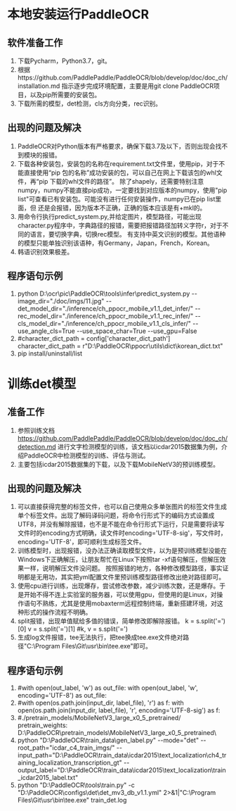 # 本地安装运行PaddleOCR
## 软件准备工作
1. 下载Pycharm，Python3.7，git。
2. 根据https://github.com/PaddlePaddle/PaddleOCR/blob/develop/doc/doc_ch/installation.md 指示逐步完成环境配置，主要是用git clone PaddleOCR项目，以及pip所需要的安装包。
3. 下载所需的模型，det检测，cls方向分类，rec识别。
## 出现的问题及解决
1. PaddleOCR对Python版本有严格要求，确保下载3.7及以下，否则出现会找不到模块的报错。
2. 下载各种安装包，安装包的名称在requirement.txt文件里，使用pip，对于不能直接使用“pip 包的名称”成功安装的包，可以自己在网上下载该包的whl文件，再“pip 下载的whl文件的路径”。
   除了shapely，还需要特别注意numpy，numpy不能直接pip成功，一定要找到对应版本的numpy，使用"pip list"可查看已有安装包。可能没有进行任何安装操作，numpy已在pip list里面，但
   还是会报错，因为版本不正确，正确的版本应该是有+mkl的。
3. 用命令行执行predict_system.py,并给定图片，模型路径，可能出现character.py程序中，字典路径的报错，需要把报错路径加转义字符r，对于不同的语言，要切换字典，切换rec模型。
   有支持中英文识别的模型。其他语种的模型只能单独识别该语种，有Germany，Japan，French，Korean。
4. 韩语识别效果极差。
## 程序语句示例
1. python D:\ocr\pic\PaddleOCR\tools\infer\predict_system.py --image_dir="./doc/imgs/11.jpg" --det_model_dir="./inference/ch_ppocr_mobile_v1.1_det_infer/"  --rec_model_dir="./inference/ch_ppocr_mobile_v1.1_rec_infer/" --cls_model_dir="./inference/ch_ppocr_mobile_v1.1_cls_infer/" --use_angle_cls=True --use_space_char=True --use_gpu=False
2. #character_dict_path = config['character_dict_path']
   character_dict_path = r"D:\PaddleOCR\ppocr\utils\dict\korean_dict.txt"
3. pip install/uninstall/list   

# 训练det模型
## 准备工作
1. 参照训练文档 https://github.com/PaddlePaddle/PaddleOCR/blob/develop/doc/doc_ch/detection.md 进行文字检测模型的训练，该文档以icdar2015数据集为例，介绍PaddleOCR中检测模型的训练、评估与测试。
2. 主要包括icdar2015数据集的下载，以及下载MobileNetV3的预训练模型。
## 出现的问题及解决
1. 可以直接获得完整的标签文件，也可以自己使用众多单张图片的标签文件生成单个标签文件。出现了解码译码问题，将命令行形式下的编码方式设置成UTF8，并没有解除报错，也不是不能在命令行形式下运行，只是需要将读写文件时的encoding方式明确，读文件时encoding='UTF-8-sig'，写文件时，encoding='UTF-8'，即可顺利生成标签文件。
2. 训练模型时，出现报错，没办法正确读取模型文件，以为是预训练模型没能在Windows下正确解压，让朋友帮忙在Linux下按照tar -xf语句解压，但解压效果一样，说明解压文件没问题。
按照报错的地方，各种修改模型路径，事实证明都是无用功，其实把yml配置文件里预训练模型路径修改出绝对路径即可。
3. 使用cpu进行训练，出现爆存，尝试修改参数，减少训练次数，还是爆存。于是开始不得不连上实验室的服务器，可以使用gpu，但使用的是Linux，对操作语句不熟练，尤其是使用mobaxterm远程控制终端，重新搭建环境，对这种形式的操作流程不明确。
4. split报错，出现单值赋给多值的错误，简单修改即解除报错。
k = s.split('=')[0]
v = s.split('=')[1]
#k, v = s.split('=')
5. 生成log文件报错，tee无法执行，把tee换成tee.exe文件绝对路径"C:\Program Files\Git\usr\bin\tee.exe"即可。
## 程序语句示例
1. #with open(out_label, 'w') as out_file:
with open(out_label, 'w', encoding='UTF-8') as out_file:
2. #with open(os.path.join(input_dir, label_file), 'r') as f:
with open(os.path.join(input_dir, label_file), 'r', encoding='UTF-8-sig') as f:
3. #./pretrain_models/MobileNetV3_large_x0_5_pretrained/
pretrain_weights: D:\PaddleOCR\pretrain_models\MobileNetV3_large_x0_5_pretrained\
4. python "D:\PaddleOCR\train_data\gen_label.py" --mode="det" --root_path="icdar_c4_train_imgs/"    --input_path="D:\PaddleOCR\train_data\icdar2015\text_localization\ch4_training_localization_transcription_gt"     --output_label="D:\PaddleOCR\train_data\icdar2015\text_localization\train_icdar2015_label.txt"
5. python "D:\PaddleOCR\tools\train.py" -c "D:\PaddleOCR\configs\det\det_mv3_db_v1.1.yml"    2>&1|"C:\Program Files\Git\usr\bin\tee.exe" train_det.log
